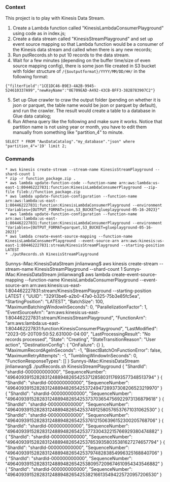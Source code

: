 
### Context

This project is to play with Kinesis Data Stream. 

1. Create a Lambda function called "KinesisLambdaConsumerPlayground" using code as in index.js; 
2. Create a data stream called "KinesisStreamPlayground" and set up event source mapping so that Lambda function would be a consumer of the Kinesis data stream and called when there is any new records; 
3. Run putRecords.sh to put 10 records to the data stream. 
4. Wait for a few minutes (depending on the buffer time/size of even source mapping config), there is some json file created in S3 bucket with folder structure of `/{$outputformat}/YYYY/MM/DD/HH/` in the following format: 

```
{"filterField":"1CE1DC46-B9E3-4A2B-9945-524610337A99","newKeyName":"0E709EAD-A492-43CB-BFF3-382B783907C2"}
```
5. Set up Glue crawler to craw the output folder (pending on whether it is json or parquet, the table name would be json or parquet by default), and run the crawler. The result would create a table to a database in Glue data catalog; 
6. Run Athena query like the following and make sure it works. Notice that partition name is not using year or month, you have to edit them manually from something like "partition_4" to minute. 

```
SELECT * FROM "AwsDataCatalog"."my_database"."json" where "partition_4"='19' limit 2;
```


### Commands

```
* aws kinesis create-stream --stream-name KinesisStreamPlayground --shard-count 1
* zip -r function_package.zip .
* aws lambda update-function-code --function-name arn:aws:lambda:us-east-1:804462227831:function:KinesisLambdaConsumerPlayground --zip-file fileb://function_package.zip
* aws lambda update-function-configuration --function-name arn:aws:lambda:us-east-1:804462227831:function:KinesisLambdaConsumerPlayground --environment "Variables={OUTPUT_FORMAT=json,S3_BUCKET=glueplayground-05-16-2023}"
* aws lambda update-function-configuration --function-name arn:aws:lambda:us-east-1:804462227831:function:KinesisLambdaConsumerPlayground --environment "Variables={OUTPUT_FORMAT=parquet,S3_BUCKET=glueplayground-05-16-2023}"
* aws lambda create-event-source-mapping --function-name KinesisLambdaConsumerPlayground --event-source-arn arn:aws:kinesis:us-east-1:804462227831:stream/KinesisStreamPlayground --starting-position LATEST
* ./putRecords.sh KinesisStreamPlayground
```


Sunnys-iMac:KinesisDataStream jinlianwang$ aws kinesis create-stream --stream-name KinesisStreamPlayground --shard-count 1
Sunnys-iMac:KinesisDataStream jinlianwang$ aws lambda create-event-source-mapping --function-name KinesisLambdaConsumerPlayground --event-source-arn arn:aws:kinesis:us-east-1:804462227831:stream/KinesisStreamPlayground --starting-position LATEST
{
    "UUID": "32913be6-a2b0-47a0-b325-75b3e85fc5ea",
    "StartingPosition": "LATEST",
    "BatchSize": 100,
    "MaximumBatchingWindowInSeconds": 0,
    "ParallelizationFactor": 1,
    "EventSourceArn": "arn:aws:kinesis:us-east-1:804462227831:stream/KinesisStreamPlayground",
    "FunctionArn": "arn:aws:lambda:us-east-1:804462227831:function:KinesisConsumerPlayground",
    "LastModified": "2023-05-20T09:50:52.631000-04:00",
    "LastProcessingResult": "No records processed",
    "State": "Creating",
    "StateTransitionReason": "User action",
    "DestinationConfig": {
        "OnFailure": {}
    },
    "MaximumRecordAgeInSeconds": -1,
    "BisectBatchOnFunctionError": false,
    "MaximumRetryAttempts": -1,
    "TumblingWindowInSeconds": 0,
    "FunctionResponseTypes": []
}
Sunnys-iMac:KinesisDataStream jinlianwang$ ./putRecords.sh KinesisStreamPlayground
{
    "ShardId": "shardId-000000000000",
    "SequenceNumber": "49640939152828312488948265425371285803117693577348513794"
}
{
    "ShardId": "shardId-000000000000",
    "SequenceNumber": "49640939152828312488948265425372494728937308206523219970"
}
{
    "ShardId": "shardId-000000000000",
    "SequenceNumber": "49640939152828312488948265425373703654756922973136879618"
}
{
    "ShardId": "shardId-000000000000",
    "SequenceNumber": "49640939152828312488948265425374912580576537671031062530"
}
{
    "ShardId": "shardId-000000000000",
    "SequenceNumber": "49640939152828312488948265425376121506396152300205768706"
}
{
    "ShardId": "shardId-000000000000",
    "SequenceNumber": "49640939152828312488948265425377330432215766929380474882"
}
{
    "ShardId": "shardId-000000000000",
    "SequenceNumber": "49640939152828312488948265425378539358035381627274657794"
}
{
    "ShardId": "shardId-000000000000",
    "SequenceNumber": "49640939152828312488948265425379748283854996325168840706"
}
{
    "ShardId": "shardId-000000000000",
    "SequenceNumber": "49640939152828312488948265425380957209674610954343546882"
}
{
    "ShardId": "shardId-000000000000",
    "SequenceNumber": "49640939152828312488948265425382166135494225720957206530"
}


